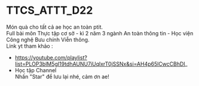 # TTCS_ATTT_D22
Món quà cho tất cả ae học an toàn ptit.    
Full bài môn Thực tập cơ sở - kì 2 năm 3 ngành An toàn thông tin - Học viện Công nghệ Bưu chính Viễn thông.  
Link yt tham khảo :
- https://youtube.com/playlist?list=PLOP3blM5gI19tdhAUNU7iUqlxrT0jSSNx&si=AH4p65lCwcCBhDI_   
- Học tập Channel  
Nhấn "Star" để lưu lại nhé, cảm ơn ae!  
